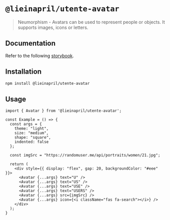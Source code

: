 # `@lieinapril/utente-avatar`

> Neumorphism - Avatars can be used to represent people or objects. It supports images, icons or letters.

## Documentation

Refer to the following [storybook](https://lordono.github.io/utente/).

## Installation

```bash
npm install @lieinapril/utente-avatar
```

## Usage

```JSX
import { Avatar } from '@lieinapril/utente-avatar';

const Example = () => {
  const args = {
    theme: "light",
    size: "medium",
    shape: "square",
    indented: false
  };

  const imgSrc = "https://randomuser.me/api/portraits/women/21.jpg";

  return (
    <div style={{ display: "flex", gap: 20, backgroundColor: "#eee" }}>
      <Avatar {...args} text="U" />
      <Avatar {...args} text="US" />
      <Avatar {...args} text="USE" />
      <Avatar {...args} text="USERS" />
      <Avatar {...args} src={imgSrc} />
      <Avatar {...args} icon={<i className="fas fa-search"></i>} />
    </div>
  );
}
```
